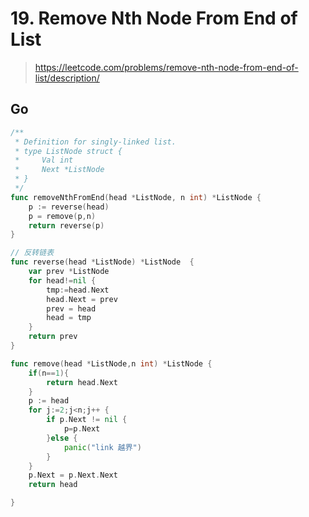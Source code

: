 # 19. Remove Nth Node From End of List

> https://leetcode.com/problems/remove-nth-node-from-end-of-list/description/

## Go

```go
/**
 * Definition for singly-linked list.
 * type ListNode struct {
 *     Val int
 *     Next *ListNode
 * }
 */
func removeNthFromEnd(head *ListNode, n int) *ListNode {
    p := reverse(head)
    p = remove(p,n)
    return reverse(p)
}

// 反转链表
func reverse(head *ListNode) *ListNode  {
	var prev *ListNode
	for head!=nil {
		tmp:=head.Next
		head.Next = prev
		prev = head
		head = tmp
	}
	return prev
}

func remove(head *ListNode,n int) *ListNode {
	if(n==1){
		return head.Next
	}
	p := head
	for j:=2;j<n;j++ {
		if p.Next != nil {
			p=p.Next
		}else {
			panic("link 越界")
		}
	}
	p.Next = p.Next.Next
	return head

}
```
